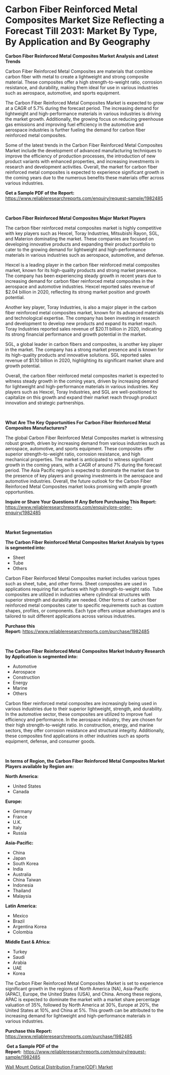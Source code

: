 <p><h1>Carbon Fiber Reinforced Metal Composites Market Size Reflecting a Forecast Till 2031: Market By Type, By Application and By Geography</h1></p><p><strong>Carbon Fiber Reinforced Metal Composites Market Analysis and Latest Trends</strong></p>
<p><p>Carbon Fiber Reinforced Metal Composites are materials that combine carbon fiber with metal to create a lightweight and strong composite material. These composites offer a high strength-to-weight ratio, corrosion resistance, and durability, making them ideal for use in various industries such as aerospace, automotive, and sports equipment.</p><p>The Carbon Fiber Reinforced Metal Composites Market is expected to grow at a CAGR of 5.7% during the forecast period. The increasing demand for lightweight and high-performance materials in various industries is driving the market growth. Additionally, the growing focus on reducing greenhouse gas emissions and improving fuel efficiency in the automotive and aerospace industries is further fueling the demand for carbon fiber reinforced metal composites.</p><p>Some of the latest trends in the Carbon Fiber Reinforced Metal Composites Market include the development of advanced manufacturing techniques to improve the efficiency of production processes, the introduction of new product variants with enhanced properties, and increasing investments in research and development activities. Overall, the market for carbon fiber reinforced metal composites is expected to experience significant growth in the coming years due to the numerous benefits these materials offer across various industries.</p></p>
<p><strong>Get a Sample PDF of the Report:&nbsp;</strong> <a href="https://www.reliableresearchreports.com/enquiry/request-sample/1982485">https://www.reliableresearchreports.com/enquiry/request-sample/1982485</a></p>
<p>&nbsp;</p>
<p><strong>Carbon Fiber Reinforced Metal Composites Major Market Players</strong></p>
<p><p>The carbon fiber reinforced metal composites market is highly competitive with key players such as Hexcel, Toray Industries, Mitsubishi Rayon, SGL, and Materion dominating the market. These companies are focused on developing innovative products and expanding their product portfolio to cater to the growing demand for lightweight and high-performance materials in various industries such as aerospace, automotive, and defense.</p><p>Hexcel is a leading player in the carbon fiber reinforced metal composites market, known for its high-quality products and strong market presence. The company has been experiencing steady growth in recent years due to increasing demand for carbon fiber reinforced metal composites in the aerospace and automotive industries. Hexcel reported sales revenue of $2.04 billion in 2020, reflecting its strong market position and growth potential.</p><p>Another key player, Toray Industries, is also a major player in the carbon fiber reinforced metal composites market, known for its advanced materials and technological expertise. The company has been investing in research and development to develop new products and expand its market reach. Toray Industries reported sales revenue of $20.11 billion in 2020, indicating its strong financial performance and growth potential in the market.</p><p>SGL, a global leader in carbon fibers and composites, is another key player in the market. The company has a strong market presence and is known for its high-quality products and innovative solutions. SGL reported sales revenue of $1.10 billion in 2020, highlighting its significant market share and growth potential.</p><p>Overall, the carbon fiber reinforced metal composites market is expected to witness steady growth in the coming years, driven by increasing demand for lightweight and high-performance materials in various industries. Key players such as Hexcel, Toray Industries, and SGL are well-positioned to capitalize on this growth and expand their market reach through product innovation and strategic partnerships.</p></p>
<p>&nbsp;</p>
<p><strong>What Are The Key Opportunities For Carbon Fiber Reinforced Metal Composites Manufacturers?</strong></p>
<p><p>The global Carbon Fiber Reinforced Metal Composites market is witnessing robust growth, driven by increasing demand from various industries such as aerospace, automotive, and sports equipment. These composites offer superior strength-to-weight ratio, corrosion resistance, and high mechanical properties. The market is anticipated to witness significant growth in the coming years, with a CAGR of around 7% during the forecast period. The Asia Pacific region is expected to dominate the market due to the presence of key players and growing investments in the aerospace and automotive industries. Overall, the future outlook for the Carbon Fiber Reinforced Metal Composites market looks promising with ample growth opportunities.</p></p>
<p><strong>Inquire or Share Your Questions If Any Before Purchasing This Report:</strong> <a href="https://www.reliableresearchreports.com/enquiry/pre-order-enquiry/1982485">https://www.reliableresearchreports.com/enquiry/pre-order-enquiry/1982485</a></p>
<p>&nbsp;</p>
<p><strong>Market Segmentation</strong></p>
<p><strong>The Carbon Fiber Reinforced Metal Composites Market Analysis by types is segmented into:</strong></p>
<p><ul><li>Sheet</li><li>Tube</li><li>Others</li></ul></p>
<p><p>Carbon Fiber Reinforced Metal Composites market includes various types such as sheet, tube, and other forms. Sheet composites are used in applications requiring flat surfaces with high strength-to-weight ratio. Tube composites are utilized in industries where cylindrical structures with superior strength and durability are needed. Other forms of carbon fiber reinforced metal composites cater to specific requirements such as custom shapes, profiles, or components. Each type offers unique advantages and is tailored to suit different applications across various industries.</p></p>
<p><strong>Purchase this Report:&nbsp;</strong><a href="https://www.reliableresearchreports.com/purchase/1982485">https://www.reliableresearchreports.com/purchase/1982485</a></p>
<p>&nbsp;</p>
<p><strong>The Carbon Fiber Reinforced Metal Composites Market Industry Research by Application is segmented into:</strong></p>
<p><ul><li>Automotive</li><li>Aerospace</li><li>Construction</li><li>Energy</li><li>Marine</li><li>Others</li></ul></p>
<p><p>Carbon fiber reinforced metal composites are increasingly being used in various industries due to their superior lightweight, strength, and durability. In the automotive sector, these composites are utilized to improve fuel efficiency and performance. In the aerospace industry, they are chosen for their high strength-to-weight ratio. In construction, energy, and marine sectors, they offer corrosion resistance and structural integrity. Additionally, these composites find applications in other industries such as sports equipment, defense, and consumer goods.</p></p>
<p>&nbsp;</p>
<p><strong>In terms of Region, the Carbon Fiber Reinforced Metal Composites Market Players available by Region are:</strong></p>
<p>
    <p> <strong> North America: </strong>
        <ul>
            <li>United States</li>
            <li>Canada</li>
        </ul>
        </p> 
    <p> <strong> Europe: </strong>
        <ul>
            <li>Germany</li>
            <li>France</li>
            <li>U.K.</li>
            <li>Italy</li>
            <li>Russia</li>
        </ul>
        </p> 
    <p> <strong> Asia-Pacific: </strong>
        <ul>
            <li>China</li>
            <li>Japan</li>
            <li>South Korea</li>
            <li>India</li>
            <li>Australia</li>
            <li>China Taiwan</li>
            <li>Indonesia</li>
            <li>Thailand</li>
            <li>Malaysia</li>
        </ul>
        </p> 
    <p> <strong> Latin America: </strong>
        <ul>
            <li>Mexico</li>
            <li>Brazil</li>
            <li>Argentina Korea</li>
            <li>Colombia</li>
        </ul>
        </p> 
    <p> <strong> Middle East & Africa: </strong>
        <ul>
            <li>Turkey</li>
            <li>Saudi</li>
            <li>Arabia</li>
            <li>UAE</li>
            <li>Korea</li>
        </ul>
    </p>
    </p>
<p><p>The Carbon Fiber Reinforced Metal Composites Market is set to experience significant growth in the regions of North America (NA), Asia-Pacific (APAC), Europe, the United States (USA), and China. Among these regions, APAC is expected to dominate the market with a market share percentage valuation of 35%, followed by North America at 30%, Europe at 20%, the United States at 10%, and China at 5%. This growth can be attributed to the increasing demand for lightweight and high-performance materials in various industries.</p></p>
<p><strong>Purchase this Report: </strong><a href="https://www.reliableresearchreports.com/purchase/1982485">https://www.reliableresearchreports.com/purchase/1982485</a></p>
<p>&nbsp;<strong>Get a Sample PDF of the Report:&nbsp;&nbsp;</strong><a href="https://www.reliableresearchreports.com/enquiry/request-sample/1982485">https://www.reliableresearchreports.com/enquiry/request-sample/1982485</a></p>
<p><strong></strong></p>
<p><p><a href="https://circular-yam-9b9.notion.site/Wall-Mount-Optical-Distribution-Frame-ODF-Market-Size-Growing-and-Forecasted-for-period-from-2024--df5696dff04241dba5b951331c7db778">Wall Mount Optical Distribution Frame(ODF) Market</a></p></p>